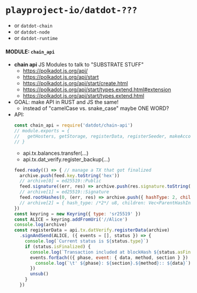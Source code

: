 # `playproject-io/datdot-???`
* or `datdot-chain`
* or `datdot-node`
* or `datdot-runtime`

#### MODULE: `chain_api`
* **chain api** JS Modules to talk to "SUBSTRATE STUFF"
  * https://polkadot.js.org/api/
  * https://polkadot.js.org/api/start
  * https://polkadot.js.org/api/start/create.html
  * https://polkadot.js.org/api/start/types.extend.html#extension
  * https://polkadot.js.org/api/start/types.extend.html
* GOAL: make API in RUST and JS the same!
  * instead of "camelCase vs. snake_case" maybe ONE WORD?
* API:
  ```js
  const chain_api = require('datdot/chain-api')
  // module.exports = {
  //   getHosters, getStorage, registerData, registerSeeder, makeAccount, listenHeads, ...
  // }
  ```
  * api.tx.balances.transfer(...)
  * api.tx.dat_verify.register_backup(...)
  ```js
  feed.ready(() => { // manage a TX that got finalized
    archive.push(feed.key.toString('hex'))
    // archive[0] = ed25519::Public
    feed.signature((err, res) => archive.push(res.signature.toString('hex')))
    // archive[1] = ed25519::Signature
    feed.rootHashes(0, (err, res) => archive.push({ hashType: 2, children: [res[0].hash] }))
    // archive[2] = { hash_type: /*2*/ u8, children: Vec<ParentHashInRoot> }
  })
  const keyring = new Keyring({ type: 'sr25519' })
  const ALICE = keyring.addFromUri('//Alice')
  console.log(archive)
  const registerData = api.tx.datVerify.registerData(archive)
    .signAndSend(ALICE, ({ events = [], status }) => {
      console.log(`Current status is ${status.type}`)
      if (status.isFinalized) {
        console.log(`Transaction included at blockHash ${status.asFinalized}`);
        events.forEach(({ phase, event: { data, method, section } }) => {
          console.log(`\t' ${phase}: ${section}.${method}:: ${data}`);
        })
        unsub()
      }
    })
    ```


